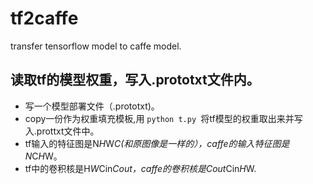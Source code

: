 # tf2caffe
transfer tensorflow model to caffe model.
## 读取tf的模型权重，写入.prototxt文件内。
- 写一个模型部署文件（.prototxt)。
- copy一份作为权重填充模板,用 `python t.py `将tf模型的权重取出来并写入.prottxt文件中。
- tf输入的特征图是N*H*W*C(和原图像是一样的），caffe的输入特征图是N*C*H*W。
- tf中的卷积核是H*W*Cin*Cout，caffe的卷积核是Cout*Cin*H*W.


